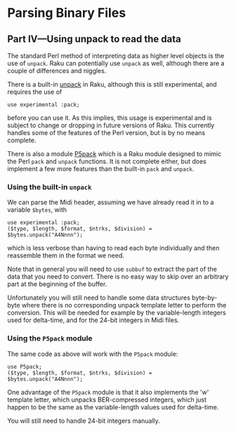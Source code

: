 Parsing Binary Files
====================

Part IV—Using unpack to read the data
-------------------------------------

The standard Perl method of interpreting data as higher level objects is the use of `unpack`. Raku can potentially use `unpack` as well, although there are a couple of differences and niggles.

There is a built-in [unpack](https://docs.raku.org/routine/unpack) in Raku, although this is still experimental, and requires the use of

    use experimental :pack;

before you can use it. As this implies, this usage is experimental and is subject to change or dropping in future versions of Raku. This currently handles some of the features of the Perl version, but is by no means complete.

There is also a module [P5pack](https://raku.land/zef:lizmat/P5pack) which is a Raku module designed to mimic the Perl `pack` and `unpack` functions. It is not complete either, but does implement a few more features than the built-in `pack` and `unpack`.

### Using the built-in `unpack`

We can parse the Midi header, assuming we have already read it in to a variable `$bytes`, with

    use experimental :pack;
    ($type, $length, $format, $ntrks, $division) = $bytes.unpack("A4Nnnn");

which is less verbose than having to read each byte individually and then reassemble them in the format we need.

Note that in general you will need to use `subbuf` to extract the part of the data that you need to convert. There is no easy way to skip over an arbitrary part at the beginning of the buffer.

Unfortunately you will still need to handle some data structures byte-by-byte where there is no corresponding unpack template letter to perform the conversion. This will be needed for example by the variable-length integers used for delta-time, and for the 24-bit integers in Midi files.

### Using the `P5pack` module

The same code as above will work with the `P5pack` module:

    use P5pack;
    ($type, $length, $format, $ntrks, $division) = $bytes.unpack("A4Nnnn");

One advantage of the `P5pack` module is that it also implements the 'w' template letter, which unpacks BER-compressed integers, which just happen to be the same as the variable-length values used for delta-time.

You will still need to handle 24-bit integers manually.

